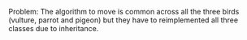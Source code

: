 Problem:
The algorithm to move is common across all the three birds (vulture, parrot and pigeon)
but they have to reimplemented all three classes due to inheritance.

